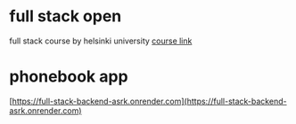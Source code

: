 # full stack open

full stack course by helsinki university [course link](https://fullstackopen.com)

# phonebook app

[https://full-stack-backend-asrk.onrender.com](https://full-stack-backend-asrk.onrender.com)
